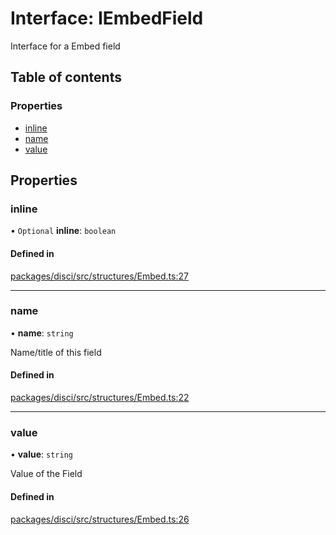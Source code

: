 # Interface: IEmbedField

Interface for a Embed field

## Table of contents

### Properties

- [inline](IEmbedField.md#inline)
- [name](IEmbedField.md#name)
- [value](IEmbedField.md#value)

## Properties

### inline

• `Optional` **inline**: `boolean`

#### Defined in

[packages/disci/src/structures/Embed.ts:27](https://github.com/typicalninja493/disci/blob/96876f6/packages/disci/src/structures/Embed.ts#L27)

___

### name

• **name**: `string`

Name/title of this field

#### Defined in

[packages/disci/src/structures/Embed.ts:22](https://github.com/typicalninja493/disci/blob/96876f6/packages/disci/src/structures/Embed.ts#L22)

___

### value

• **value**: `string`

Value of the Field

#### Defined in

[packages/disci/src/structures/Embed.ts:26](https://github.com/typicalninja493/disci/blob/96876f6/packages/disci/src/structures/Embed.ts#L26)

